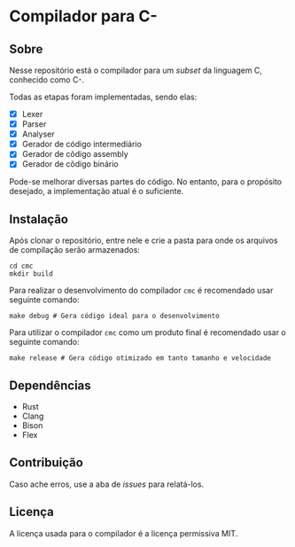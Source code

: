 # Compilador para C-

## Sobre

Nesse repositório está o compilador para um _subset_ da linguagem C, conhecido como C-.

Todas as etapas foram implementadas, sendo elas:

- [x] Lexer
- [x] Parser
- [x] Analyser
- [x] Gerador de código intermediário
- [x] Gerador de cõdigo assembly
- [x] Gerador de cõdigo binário

Pode-se melhorar diversas partes do código. No entanto, para o propósito desejado, a implementação atual é o suficiente.

## Instalação
Após clonar o repositório, entre nele e crie a pasta para onde os arquivos de compilação serão armazenados:
```
cd cmc
mkdir build
```

Para realizar o desenvolvimento do compilador `cmc` é recomendado usar seguinte comando:
```
make debug # Gera código ideal para o desenvolvimento
```

Para utilizar o compilador `cmc` como um produto final é recomendado usar o seguinte comando:
```
make release # Gera código otimizado em tanto tamanho e velocidade
```

## Dependências
- Rust
- Clang
- Bison
- Flex

## Contribuição

Caso ache erros, use a aba de _issues_ para relatá-los.

## Licença

A licença usada para o compilador é a licença permissiva MIT.
